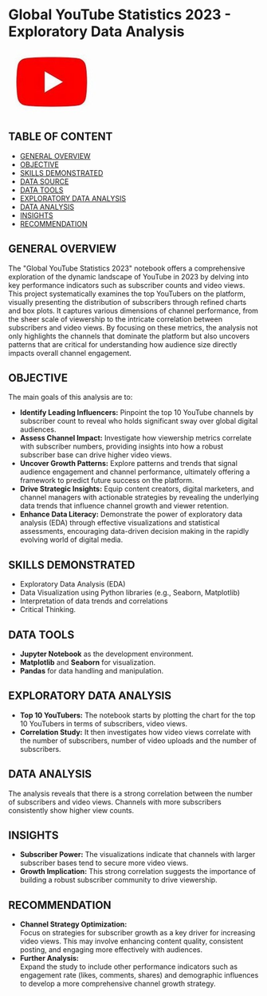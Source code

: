 # Global YouTube Statistics 2023 - Exploratory Data Analysis
![image](you.jpg)

## TABLE OF CONTENT
- [GENERAL OVERVIEW](#general-overview)
- [OBJECTIVE](#objective)
- [SKILLS DEMONSTRATED](#skills-demonstrated)
- [DATA SOURCE](#data-source)
- [DATA TOOLS](#data-tools)
- [EXPLORATORY DATA ANALYSIS](#exploratory-data-analysis)
- [DATA ANALYSIS](#data-analysis)
- [INSIGHTS](#insights)
- [RECOMMENDATION](#recommendation)

## GENERAL OVERVIEW
The "Global YouTube Statistics 2023" notebook offers a comprehensive exploration of the dynamic landscape of YouTube in 2023 by delving into key performance indicators such as subscriber counts and video views. This project systematically examines the top YouTubers on the platform, visually presenting the distribution of subscribers through refined charts and box plots. It captures various dimensions of channel performance, from the sheer scale of viewership to the intricate correlation between subscribers and video views. By focusing on these metrics, the analysis not only highlights the channels that dominate the platform but also uncovers patterns that are critical for understanding how audience size directly impacts overall channel engagement.

## OBJECTIVE
The main goals of this analysis are to:
- **Identify Leading Influencers:** Pinpoint the top 10 YouTube channels by subscriber count to reveal who holds significant sway over global digital audiences.
- **Assess Channel Impact:** Investigate how viewership metrics correlate with subscriber numbers, providing insights into how a robust subscriber base can drive higher video views.
- **Uncover Growth Patterns:** Explore patterns and trends that signal audience engagement and channel performance, ultimately offering a framework to predict future success on the platform.
- **Drive Strategic Insights:** Equip content creators, digital marketers, and channel managers with actionable strategies by revealing the underlying data trends that influence channel growth and viewer retention.
- **Enhance Data Literacy:** Demonstrate the power of exploratory data analysis (EDA) through effective visualizations and statistical assessments, encouraging data-driven decision making in the rapidly evolving world of digital media.

## SKILLS DEMONSTRATED
- Exploratory Data Analysis (EDA)
- Data Visualization using Python libraries (e.g., Seaborn, Matplotlib)
- Interpretation of data trends and correlations
- Critical Thinking.

## DATA TOOLS
- **Jupyter Notebook** as the development environment.
- **Matplotlib** and **Seaborn** for visualization.
- **Pandas** for data handling and manipulation.

## EXPLORATORY DATA ANALYSIS
- **Top 10 YouTubers:** The notebook starts by plotting the chart for the top 10 YouTubers in terms of subscribers, video views.
- **Correlation Study:** It then investigates how video views correlate with the number of subscribers, number of video uploads and the number of subscribers.

## DATA ANALYSIS
The analysis reveals that there is a strong correlation between the number of subscribers and video views. Channels with more subscribers consistently show higher view counts.

## INSIGHTS
- **Subscriber Power:** The visualizations indicate that channels with larger subscriber bases tend to secure more video views.
- **Growth Implication:** This strong correlation suggests the importance of building a robust subscriber community to drive viewership.

## RECOMMENDATION
- **Channel Strategy Optimization:**  
  Focus on strategies for subscriber growth as a key driver for increasing video views. This may involve enhancing content quality, consistent posting, and engaging more effectively with audiences.
- **Further Analysis:**  
  Expand the study to include other performance indicators such as engagement rate (likes, comments, shares) and demographic influences to develop a more comprehensive channel growth strategy.

